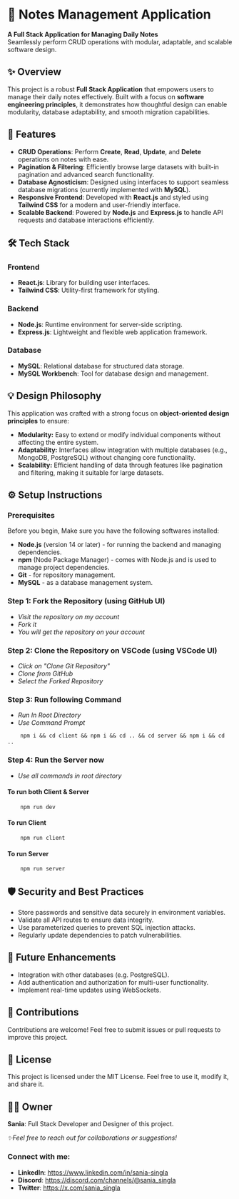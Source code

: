 # 📝 Notes Management Application  

**A Full Stack Application for Managing Daily Notes**  
Seamlessly perform CRUD operations with modular, adaptable, and scalable software design.


## ✨ Overview  
This project is a robust **Full Stack Application** that empowers users to manage their daily notes effectively. Built with a focus on **software engineering principles**, it demonstrates how thoughtful design can enable modularity, database adaptability, and smooth migration capabilities.


## 🌟 Features  
- **CRUD Operations**: Perform **Create**, **Read**, **Update**, and **Delete** operations on notes with ease.  
- **Pagination & Filtering**: Efficiently browse large datasets with built-in pagination and advanced search functionality.  
- **Database Agnosticism**: Designed using interfaces to support seamless database migrations (currently implemented with **MySQL**).  
- **Responsive Frontend**: Developed with **React.js** and styled using **Tailwind CSS** for a modern and user-friendly interface.  
- **Scalable Backend**: Powered by **Node.js** and **Express.js** to handle API requests and database interactions efficiently.  


## 🛠️ Tech Stack  

### Frontend  
- **React.js**: Library for building user interfaces.  
- **Tailwind CSS**: Utility-first framework for styling.  

### Backend  
- **Node.js**: Runtime environment for server-side scripting.  
- **Express.js**: Lightweight and flexible web application framework.  

### Database  
- **MySQL**: Relational database for structured data storage.  
- **MySQL Workbench**: Tool for database design and management.  


## 💡 Design Philosophy  
This application was crafted with a strong focus on **object-oriented design principles** to ensure:  
- **Modularity:** Easy to extend or modify individual components without affecting the entire system.  
- **Adaptability:** Interfaces allow integration with multiple databases (e.g., MongoDB, PostgreSQL) without changing core functionality.  
- **Scalability:** Efficient handling of data through features like pagination and filtering, making it suitable for large datasets.  


## ⚙️ Setup Instructions  

### Prerequisites

Before you begin, Make sure you have the following softwares installed:  

- **Node.js** (version 14 or later) - for running the backend and managing dependencies.
- **npm** (Node Package Manager) - comes with Node.js and is used to manage project dependencies.
- **Git** - for repository management.
- **MySQL** - as a database management system.


### Step 1: Fork the Repository (using GitHub UI)
- *Visit the repository on my account*
- *Fork it*
- *You will get the repository on your account*

### Step 2: Clone the Repository on VSCode (using VSCode UI)
- *Click on "Clone Git Repository"*
- *Clone from GitHub*
- *Select the Forked Repository*

### Step 3: Run following Command
- *Run In Root Directory*
- *Use Command Prompt*

``` 
    npm i && cd client && npm i && cd .. && cd server && npm i && cd ..
```

### Step 4: Run the Server now 
- *Use all commands in root directory*

#### To run both Client & Server
```
    npm run dev 
```

#### To run Client
```
    npm run client
```

#### To run Server
```
    npm run server
```

## 🛡️ Security and Best Practices
- Store passwords and sensitive data securely in environment variables.
- Validate all API routes to ensure data integrity.
- Use parameterized queries to prevent SQL injection attacks.
- Regularly update dependencies to patch vulnerabilities.


## 🚀 Future Enhancements
- Integration with other databases (e.g. PostgreSQL).
- Add authentication and authorization for multi-user functionality.
- Implement real-time updates using WebSockets.


## 🙌 Contributions
Contributions are welcome! Feel free to submit issues or pull requests to improve this project.


## 📄 License
This project is licensed under the MIT License.
Feel free to use it, modify it, and share it.


## 🧑‍💻 Owner  
**Sania**: Full Stack Developer and Designer of this project.  

*✨Feel free to reach out for collaborations or suggestions!*

### Connect with me:
- **LinkedIn**: https://www.linkedin.com/in/sania-singla
- **Discord**: https://discord.com/channels/@sania_singla
- **Twitter**: https://x.com/sania_singla